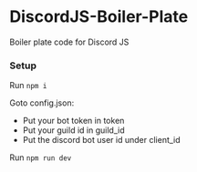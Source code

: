 # DiscordJS-Boiler-Plate
Boiler plate code for Discord JS

### Setup
Run `npm i`

Goto config.json:
  * Put your bot token in token
  * Put your guild id in guild_id
  * Put the discord bot user id under client_id

Run `npm run dev`
